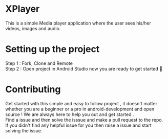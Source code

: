 # XPlayer
This is a simple Media player application where the user sees his/her videos, images and audio.


# Setting up the project
Step 1 : Fork, Clone and Remote </br>
Step 2 : Open project in Android Studio
now you are ready to get started 🎉 



# Contributing
Get started with this simple and easy to follow project , it doesn't matter whether you are a beginner or a pro in android-development and open source !
We are always here to help you out and get started . </br>
Find a issue and then solve  the isssue and make a pull request to the repo. If you didn't find any helpful issue for you then raise a issue and start solving the issue.
